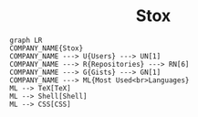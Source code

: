 <h1 align="center">Stox</h1>

```mermaid
graph LR
COMPANY_NAME{Stox}
COMPANY_NAME ---> U{Users} ---> UN[1]
COMPANY_NAME ---> R{Repositories} ---> RN[6]
COMPANY_NAME ---> G{Gists} ---> GN[1]
COMPANY_NAME ---> ML{Most Used<br>Languages}
ML --> TeX[TeX]
ML --> Shell[Shell]
ML --> CSS[CSS]
```
